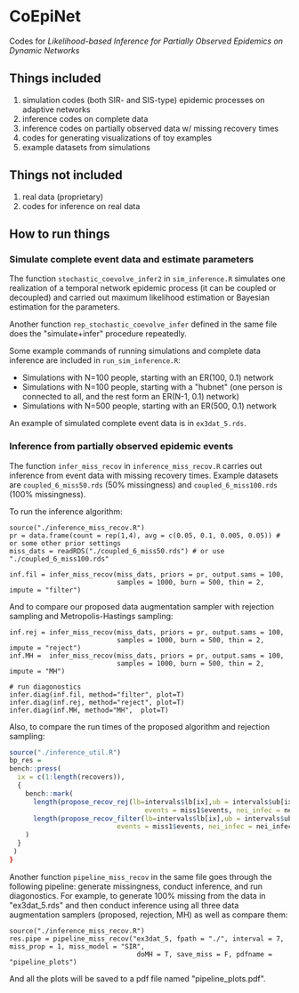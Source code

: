 
# CoEpiNet
Codes for _Likelihood-based Inference for Partially Observed Epidemics on Dynamic Networks_

## Things included
1. simulation codes (both SIR- and SIS-type) epidemic processes on adaptive networks
2. inference codes on complete data
3. inference codes on partially observed data w/ missing recovery times
4. codes for generating visualizations of toy examples
5. example datasets from simulations

## Things **not** included
1. real data (proprietary)
2. codes for inference on real data

## How to run things

### Simulate complete event data and estimate parameters

The function `stochastic_coevolve_infer2` in `sim_inference.R` simulates one realization of a temporal network epidemic process (it can be coupled or decoupled) and carried out maximum likelihood estimation or Bayesian estimation for the parameters.

Another function `rep_stochastic_coevolve_infer` defined in the same file does the "simulate+infer" procedure repeatedly.

Some example commands of running simulations and complete data inference are included in `run_sim_inference.R`:

 - Simulations with N=100 people, starting with an ER(100, 0.1) network
 - Simulations with N=100 people, starting with a "hubnet" (one person is connected to all, and the rest form an ER(N-1, 0.1) network)
 - Simulations with N=500 people, starting with an ER(500, 0.1) network

An example of simulated complete event data is in `ex3dat_5.rds`.

### Inference from partially observed epidemic events

The function `infer_miss_recov` in `inference_miss_recov.R` carries out inference from event data with missing recovery times. Example datasets are `coupled_6_miss50.rds` (50% missingness) and `coupled_6_miss100.rds` (100% missingness).

To run the inference algorithm:
```{r}
source("./inference_miss_recov.R")
pr = data.frame(count = rep(1,4), avg = c(0.05, 0.1, 0.005, 0.05)) # or some other prior settings
miss_dats = readRDS("./coupled_6_miss50.rds") # or use "./coupled_6_miss100.rds"

inf.fil = infer_miss_recov(miss_dats, priors = pr, output.sams = 100, 
                           samples = 1000, burn = 500, thin = 2, impute = "filter")
```

And to compare our proposed data augmentation sampler with rejection sampling and Metropolis-Hastings sampling:
```{r}
inf.rej = infer_miss_recov(miss_dats, priors = pr, output.sams = 100, 
                           samples = 1000, burn = 500, thin = 2, impute = "reject")
inf.MH =  infer_miss_recov(miss_dats, priors = pr, output.sams = 100, 
                           samples = 1000, burn = 500, thin = 2, impute = "MH")
                           
# run diagonostics
infer.diag(inf.fil, method="filter", plot=T)
infer.diag(inf.rej, method="reject", plot=T)
infer.diag(inf.MH, method="MH",  plot=T)
```

Also, to compare the run times of the proposed algorithm and rejection sampling:
```r
source("./inference_util.R")
bp_res =
bench::press(
  ix = c(1:length(recovers)),
  {
    bench::mark(
      length(propose_recov_rej(lb=intervals$lb[ix],ub = intervals$ub[ix], recovers = recovers[[ix]],
                                  events = miss1$events, nei_infec = nei_infec_miss)),
      length(propose_recov_filter(lb=intervals$lb[ix],ub = intervals$ub[ix], recovers = recovers[[ix]],
                           events = miss1$events, nei_infec = nei_infec_miss))
    )
  }
 )
}
```

Another function `pipeline_miss_recov` in the same file goes through the following pipeline: generate missingness, conduct inference, and run diagonostics. For example, to generate 100% missing from the data in "ex3dat_5.rds" and then conduct inference using all three data augmentation samplers (proposed, rejection, MH) as well as compare them:
```{r}
source("./inference_miss_recov.R")
res.pipe = pipeline_miss_recov("ex3dat_5, fpath = "./", interval = 7, miss_prop = 1, miss_model = "SIR",
                                doMH = T, save_miss = F, pdfname = "pipeline_plots")
```
And all the plots will be saved to a pdf file named "pipeline_plots.pdf".
